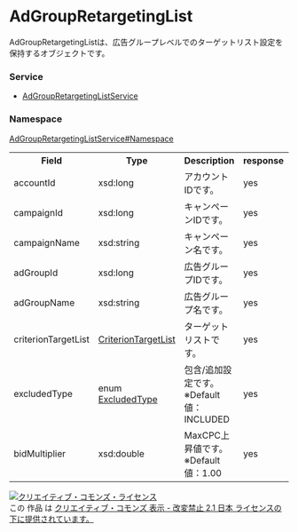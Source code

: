 # AdGroupRetargetingList
AdGroupRetargetingListは、広告グループレベルでのターゲットリスト設定を保持するオブジェクトです。

### Service
+ [AdGroupRetargetingListService](../../services/AdGroupRetargetingListService.md)

### Namespace
[AdGroupRetargetingListService#Namespace](../../services/AdGroupRetargetingListService.md#namespace)

<table>
 <tr>
  <th>Field</th>
  <th>Type</th>
  <th>Description</th>
  <th>response</th>
  <th>add</th>
  <th>set</th>
  <th>remove</th>
 </tr>
 <tr>
  <td>accountId</td>
  <td>xsd:long</td>
  <td>アカウントIDです。</td>
  <td>yes</td>
  <td>ignore</td>
  <td>ignore</td>
  <td>ignore</td>
 </tr>
 <tr>
  <td>campaignId</td>
  <td>xsd:long</td>
  <td>キャンペーンIDです。</td>
  <td>yes</td>
  <td>Requirement</td>
  <td>Requirement</td>
  <td>Requirement</td>
 </tr>
 <tr>
  <td>campaignName</td>
  <td>xsd:string</td>
  <td>キャンペーン名です。</td>
  <td>yes</td>
  <td>ignore</td>
  <td>ignore</td>
  <td>ignore</td>
 </tr>
 <tr>
  <td>adGroupId</td>
  <td>xsd:long</td>
  <td>広告グループIDです。</td>
  <td>yes</td>
  <td>Requirement</td>
  <td>Requirement</td>
  <td>Requirement</td>
 </tr>
 <tr>
  <td>adGroupName</td>
  <td>xsd:string</td>
  <td>広告グループ名です。</td>
  <td>yes</td>
  <td>ignore</td>
  <td>ignore</td>
  <td>ignore</td>
 </tr>
 <tr>
  <td>criterionTargetList</td>
  <td><a href="CriterionTargetList.md">CriterionTargetList</a></td>
  <td>ターゲットリストです。</td>
  <td>yes</td>
  <td>Requirement</td>
  <td>Requirement</td>
  <td>Requirement</td>
 </tr>
 <tr>
  <td>excludedType</td>
  <td>enum <a href="ExcludedType.md">ExcludedType</a></td>
  <td>包含/追加設定です。<br>※Default値：INCLUDED</td>
  <td>yes</td>
  <td>Optional</td>
  <td>Optional</td>
  <td>Requirement</td>
 </tr>
 <tr>
  <td>bidMultiplier</td>
  <td>xsd:double</td>
  <td>MaxCPC上昇値です。<br>※Default値：1.00 </td>
  <td>yes</td>
  <td>Optional</td>
  <td>Optional</td>
  <td>ignore</td>
 </tr>
</table>

<a rel="license" href="http://creativecommons.org/licenses/by-nd/2.1/jp/"><img alt="クリエイティブ・コモンズ・ライセンス" style="border-width:0" src="https://i.creativecommons.org/l/by-nd/2.1/jp/88x31.png" /></a><br />この 作品 は <a rel="license" href="http://creativecommons.org/licenses/by-nd/2.1/jp/">クリエイティブ・コモンズ 表示 - 改変禁止 2.1 日本 ライセンスの下に提供されています。</a>
